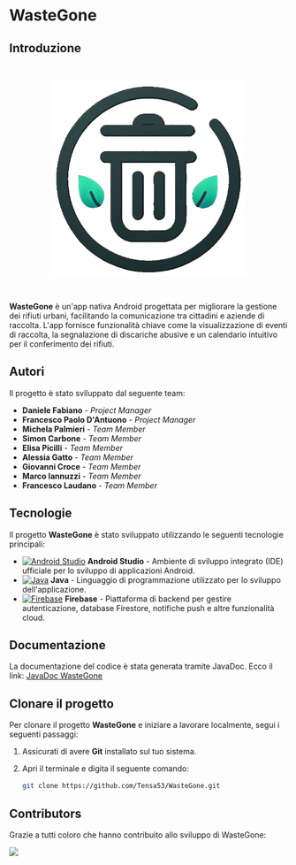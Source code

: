 # WasteGone

## Introduzione
<br/>
<p align="center" style="border-radius:10px;"><img src="app/src/main/res/drawable/logo_wg.png" width = "350vw"></p>
<br/>

**WasteGone** è un'app nativa Android progettata per migliorare la gestione dei rifiuti urbani, facilitando la comunicazione tra cittadini e aziende di raccolta. L'app fornisce funzionalità chiave come la visualizzazione di eventi di raccolta, la segnalazione di discariche abusive e un calendario intuitivo per il conferimento dei rifiuti.

## Autori
Il progetto è stato sviluppato dal seguente team:

- **Daniele Fabiano** - *Project Manager*  
- **Francesco Paolo D'Antuono** - *Project Manager*  
- **Michela Palmieri** - *Team Member*
- **Simon Carbone** - *Team Member*
- **Elisa Picilli** - *Team Member*
- **Alessia Gatto** - *Team Member*
- **Giovanni Croce** - *Team Member*
- **Marco Iannuzzi** - *Team Member*
- **Francesco Laudano** - *Team Member*

## Tecnologie
Il progetto **WasteGone** è stato sviluppato utilizzando le seguenti tecnologie principali:

- [![Android Studio](https://img.icons8.com/color/48/000000/android-studio.png)](https://developer.android.com/studio) **Android Studio** - Ambiente di sviluppo integrato (IDE) ufficiale per lo sviluppo di applicazioni Android.  
- [![Java](https://img.icons8.com/color/48/000000/java-coffee-cup-logo.png)](https://www.oracle.com/java/) **Java** - Linguaggio di programmazione utilizzato per lo sviluppo dell'applicazione.  
- [![Firebase](https://img.icons8.com/color/48/000000/firebase.png)](https://firebase.google.com/) **Firebase** - Piattaforma di backend per gestire autenticazione, database Firestore, notifiche push e altre funzionalità cloud.  

## Documentazione
La documentazione del codice è stata generata tramite JavaDoc.
Ecco il link: [JavaDoc WasteGone](https://tensa53.github.io/WasteGone/)

## Clonare il progetto
Per clonare il progetto **WasteGone** e iniziare a lavorare localmente, segui i seguenti passaggi:

1. Assicurati di avere **Git** installato sul tuo sistema.
2. Apri il terminale e digita il seguente comando:

   ```bash
   git clone https://github.com/Tensa53/WasteGone.git

## Contributors
Grazie a tutti coloro che hanno contribuito allo sviluppo di WasteGone:

<a href="https://github.com/Tensa53/WasteGone/graphs/contributors">
<img src="https://contrib.rocks/image?repo=Tensa53/WasteGone" />
</a>


